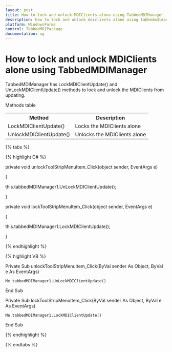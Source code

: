 ```yaml
---
layout: post
title: How-to-lock-and-unlock-MDIClients-alone-using-TabbedMDIManager | WindowsForms | Syncfusion
description: how to lock and unlock mdiclients alone using tabbedmdimanager
platform: WindowsForms
control: TabbedMDIPackage
documentation: ug
---
```


# How to lock and unlock MDIClients alone using TabbedMDIManager

TabbedMDIManager has LockMDIClientUpdate() and UnLockMDIClientUpdate() methods to lock and unlock the MDIClients from updating.

Methods table

<table>
<tr>
<th>
Method</th><th>
Description</th></tr>
<tr>
<td>
LockMDIClientUpdate()</td><td>
Locks the MDIClients alone</td></tr>
<tr>
<td>
UnlockMDIClientUpdate()</td><td>
Unlocks the MDIClients alone</td></tr>
</table>

{% tabs %}

{% highlight C# %}



private void unlockToolStripMenuItem_Click(object sender, EventArgs e)

{

   this.tabbedMDIManager1.UnLockMDIClientUpdate();

}



private void lockToolStripMenuItem_Click(object sender, EventArgs e)

{

   this.tabbedMDIManager1.LockMDIClientUpdate();

}

{% endhighlight %}

{% highlight VB %}



Private Sub unlockToolStripMenuItem_Click(ByVal sender As Object, ByVal e As EventArgs)



    Me.tabbedMDIManager1.UnLockMDIClientUpdate()

End Sub



Private Sub lockToolStripMenuItem_Click(ByVal sender As Object, ByVal e As EventArgs)

    Me.tabbedMDIManager1.LockMDIClientUpdate()

End Sub

{% endhighlight %}

{% endtabs %}